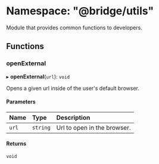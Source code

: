 # Namespace: "@bridge/utils"

Module that provides common functions to developers.

## Functions

### openExternal

▸ **openExternal**(`url`): `void`

Opens a given url inside of the user's default browser.

#### Parameters

| Name | Type | Description |
| :------ | :------ | :------ |
| `url` | `string` | Url to open in the browser. |

#### Returns

`void`

